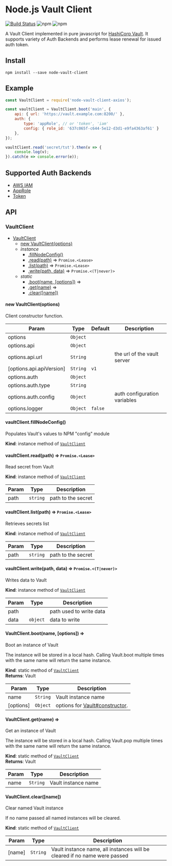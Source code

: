# Node.js Vault Client

[![Build Status](https://travis-ci.org/namecheap/node-vault-client.svg?branch=master)](https://travis-ci.org/namecheap/node-vault-client)
![npm](https://img.shields.io/npm/v/node-vault-client)
![npm](https://img.shields.io/npm/dm/node-vault-client)

A Vault Client implemented in pure javascript for [HashiCorp Vault](https://github.com/hashicorp/vault).
It supports variety of Auth Backends and performs lease renewal for issued auth token.

## Install
```
npm install --save node-vault-client
```

## Example

```javascript
const VaultClient = require('node-vault-client-axios');

const vaultClient = VaultClient.boot('main', {
    api: { url: 'https://vault.example.com:8200/' },
    auth: { 
        type: 'appRole', // or 'token', 'iam'
        config: { role_id: '637c065f-c644-5e12-d3d1-e9fa4363af61' } 
    },
});

vaultClient.read('secret/tst').then(v => {
    console.log(v);
}).catch(e => console.error(e));
```

## Supported Auth Backends

* [AWS IAM](https://www.vaultproject.io/docs/auth/aws.html#iam-auth-method)
* [AppRole](https://www.vaultproject.io/docs/auth/approle.html)
* [Token](https://www.vaultproject.io/docs/auth/token.html)

## API

<a name="VaultClient"></a>

### VaultClient 

* [VaultClient](#VaultClient)
    * [new VaultClient(options)](#new_VaultClient_new)
    * _instance_
        * [.fillNodeConfig()](#VaultClient+fillNodeConfig)
        * [.read(path)](#VaultClient+read) ⇒ <code>Promise.&lt;Lease&gt;</code>
        * [.list(path)](#VaultClient+list) ⇒ <code>Promise.&lt;Lease&gt;</code>
        * [.write(path, data)](#VaultClient+write) ⇒ <code>Promise.&lt;(T\|never)&gt;</code>
    * _static_
        * [.boot(name, [options])](#VaultClient.boot) ⇒
        * [.get(name)](#VaultClient.get) ⇒
        * [.clear([name])](#VaultClient.clear)

<a name="new_VaultClient_new"></a>

#### new VaultClient(options)
Client constructor function.


| Param | Type | Default | Description |
| --- | --- | --- | --- |
| options | `Object` |  |  |
| options.api | <code>Object</code> |  |  |
| options.api.url | <code>String</code> |  | the url of the vault server |
| [options.api.apiVersion] | <code>String</code> | `v1` |  |
| options.auth | <code>Object</code> |  |  |
| options.auth.type | <code>String</code> |  |  |
| options.auth.config | <code>Object</code> |  | auth configuration variables |
| options.logger | <code>Object</code> | `false` |  | Logger that supports "error", "info", "warn", "trace", "debug" methods. Uses `console` by default. Pass `false` to disable logging. |

#### vaultClient.fillNodeConfig()
Populates Vault's values to NPM "config" module

**Kind**: instance method of [<code>VaultClient</code>](#VaultClient)  
<a name="VaultClient+read"></a>

#### vaultClient.read(path) ⇒ <code>Promise.&lt;Lease&gt;</code>
Read secret from Vault

**Kind**: instance method of [<code>VaultClient</code>](#VaultClient)  

| Param | Type | Description |
| --- | --- | --- |
| path | <code>string</code> | path to the secret |

<a name="VaultClient+list"></a>

#### vaultClient.list(path) ⇒ <code>Promise.&lt;Lease&gt;</code>
Retrieves secrets list

**Kind**: instance method of [<code>VaultClient</code>](#VaultClient)  

| Param | Type | Description |
| --- | --- | --- |
| path | <code>string</code> | path to the secret |

<a name="VaultClient+write"></a>

#### vaultClient.write(path, data) ⇒ <code>Promise.&lt;(T\|never)&gt;</code>
Writes data to Vault

**Kind**: instance method of [<code>VaultClient</code>](#VaultClient)  

| Param | Type | Description |
| --- | --- | --- |
| path |  | path used to write data |
| data | <code>object</code> | data to write |

<a name="VaultClient.boot"></a>

#### VaultClient.boot(name, [options]) ⇒
Boot an instance of Vault

The instance will be stored in a local hash. Calling Vault.boot multiple
times with the same name will return the same instance.

**Kind**: static method of [<code>VaultClient</code>](#VaultClient)  
**Returns**: Vault  

| Param | Type | Description |
| --- | --- | --- |
| name | <code>String</code> | Vault instance name |
| [options] | <code>Object</code> | options for [Vault#constructor](#new_VaultClient_new). |

<a name="VaultClient.get"></a>

#### VaultClient.get(name) ⇒
Get an instance of Vault

The instance will be stored in a local hash. Calling Vault.pop multiple
times with the same name will return the same instance.

**Kind**: static method of [<code>VaultClient</code>](#VaultClient)  
**Returns**: Vault  

| Param | Type | Description |
| --- | --- | --- |
| name | <code>String</code> | Vault instance name |

<a name="VaultClient.clear"></a>

#### VaultClient.clear([name])
Clear named Vault instance

If no name passed all named instances will be cleared.

**Kind**: static method of [<code>VaultClient</code>](#VaultClient)  

| Param | Type | Description |
| --- | --- | --- |
| [name] | <code>String</code> | Vault instance name, all instances will be cleared if no name were passed |
